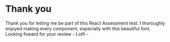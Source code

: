 # Thank you

Thank you for letting me be part of this React Assessment test. I
thoroughly enjoyed making every component, especially with this
beautiful font, Looking foward for your review - Lotfi -
